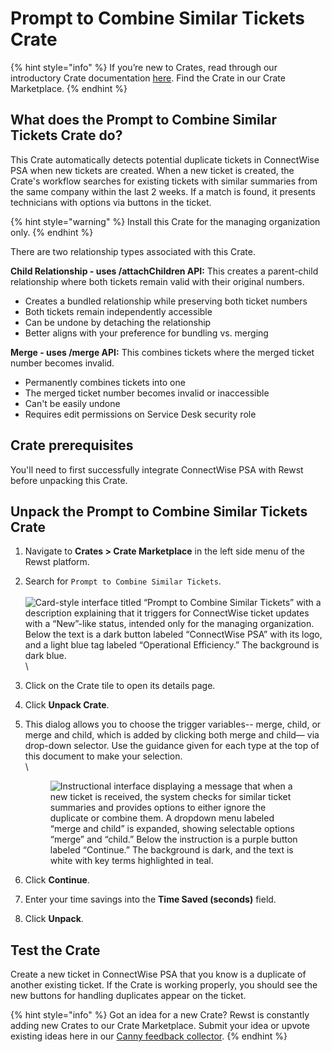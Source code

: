 # Prompt to Combine Similar Tickets Crate

{% hint style="info" %}
If you’re new to Crates, read through our introductory Crate documentation [here](https://docs.rewst.help/prebuilt-automations/crates). Find the Crate in our Crate Marketplace.
{% endhint %}

## What does the Prompt to Combine Similar Tickets Crate do?

This Crate automatically detects potential duplicate tickets in ConnectWise PSA when new tickets are created. When a new ticket is created, the Crate's workflow searches for existing tickets with similar summaries from the same company within the last 2 weeks. If a match is found, it presents technicians with options via buttons in the ticket.

{% hint style="warning" %}
Install this Crate for the managing organization only.
{% endhint %}

There are two relationship types associated with this Crate.

**Child Relationship - uses /attachChildren API:** This creates a parent-child relationship where both tickets remain valid with their original numbers.

* Creates a bundled relationship while preserving both ticket numbers
* Both tickets remain independently accessible
* Can be undone by detaching the relationship
* Better aligns with your preference for bundling vs. merging

**Merge - uses /merge API:** This combines tickets where the merged ticket number becomes invalid.

* Permanently combines tickets into one
* The merged ticket number becomes invalid or inaccessible
* Can't be easily undone
* Requires edit permissions on Service Desk security role

## Crate prerequisites

You'll need to first successfully integrate ConnectWise PSA with Rewst before unpacking this Crate.

## Unpack the Prompt to Combine Similar Tickets Crate

1. Navigate to **Crates > Crate Marketplace** in the left side menu of the Rewst platform.
2. Search for `Prompt to Combine Similar Tickets`.\
   \
   ![Card-style interface titled “Prompt to Combine Similar Tickets” with a description explaining that it triggers for ConnectWise ticket updates with a “New”-like status, intended only for the managing organization. Below the text is a dark button labeled “ConnectWise PSA” with its logo, and a light blue tag labeled “Operational Efficiency.” The background is dark blue.](<../../../.gitbook/assets/Screenshot 2025-08-07 at 4.25.45 PM.png>)\

3. Click on the Crate tile to open its details page.
4. Click **Unpack Crate**.
5.  This dialog allows you to choose the trigger variables-- merge, child, or merge and child, which is added by clicking both merge and child— via drop-down selector. Use the guidance given for each type at the top of this document to make your selection.\
    \


    <figure><img src="../../../.gitbook/assets/Screenshot 2025-08-08 at 9.21.48 AM.png" alt="Instructional interface displaying a message that when a new ticket is received, the system checks for similar ticket summaries and provides options to either ignore the duplicate or combine them. A dropdown menu labeled “merge and child” is expanded, showing selectable options “merge” and “child.” Below the instruction is a purple button labeled “Continue.” The background is dark, and the text is white with key terms highlighted in teal."><figcaption></figcaption></figure>
6. Click **Continue**.
7. Enter your time savings into the **Time Saved (seconds)** field.
8. Click **Unpack**.

## Test the Crate

Create a new ticket in ConnectWise PSA that you know is a duplicate of another existing ticket. If the Crate is working properly, you should see the new buttons for handling duplicates appear on the ticket.&#x20;

{% hint style="info" %}
Got an idea for a new Crate? Rewst is constantly adding new Crates to our Crate Marketplace. Submit your idea or upvote existing ideas here in our [Canny feedback collector](https://rewst.canny.io/crates).
{% endhint %}
